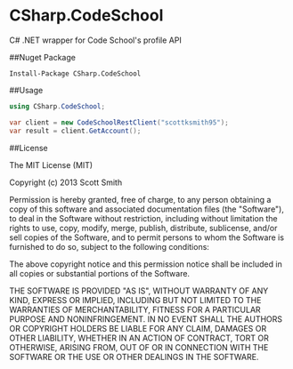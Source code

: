 CSharp.CodeSchool
=================

C# .NET wrapper for Code School's profile API

##Nuget Package

    Install-Package CSharp.CodeSchool

##Usage

````C#
using CSharp.CodeSchool;
````

````C#
var client = new CodeSchoolRestClient("scottksmith95");
var result = client.GetAccount();
````

##License

The MIT License (MIT)

Copyright (c) 2013 Scott Smith

Permission is hereby granted, free of charge, to any person obtaining a copy of
this software and associated documentation files (the "Software"), to deal in
the Software without restriction, including without limitation the rights to
use, copy, modify, merge, publish, distribute, sublicense, and/or sell copies of
the Software, and to permit persons to whom the Software is furnished to do so,
subject to the following conditions:

The above copyright notice and this permission notice shall be included in all
copies or substantial portions of the Software.

THE SOFTWARE IS PROVIDED "AS IS", WITHOUT WARRANTY OF ANY KIND, EXPRESS OR
IMPLIED, INCLUDING BUT NOT LIMITED TO THE WARRANTIES OF MERCHANTABILITY, FITNESS
FOR A PARTICULAR PURPOSE AND NONINFRINGEMENT. IN NO EVENT SHALL THE AUTHORS OR
COPYRIGHT HOLDERS BE LIABLE FOR ANY CLAIM, DAMAGES OR OTHER LIABILITY, WHETHER
IN AN ACTION OF CONTRACT, TORT OR OTHERWISE, ARISING FROM, OUT OF OR IN
CONNECTION WITH THE SOFTWARE OR THE USE OR OTHER DEALINGS IN THE SOFTWARE.

